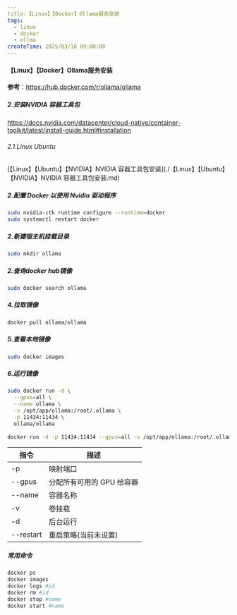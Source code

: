 ```yaml
---
title:【Linux】【Docker】Ollama服务安装
tags:
  - linux
  - docker
  - ollma
createTime: 2025/03/18 09:00:00
---
```


#### 【Linux】【Docker】Ollama服务安装

**参考**：https://hub.docker.com/r/ollama/ollama

##### 2.安装NVIDIA 容器工具包

https://docs.nvidia.com/datacenter/cloud-native/container-toolkit/latest/install-guide.html#installation

###### 2.1.Linux Ubuntu 

[【Linux】【Ubuntu】【NVIDIA】NVIDIA 容器工具包安装](./【Linux】【Ubuntu】【NVIDIA】NVIDIA 容器工具包安装.md)

##### 2.配置 Docker 以使用 Nvidia 驱动程序

```bash
sudo nvidia-ctk runtime configure --runtime=docker
sudo systemctl restart docker
```

##### 2.新建宿主机挂载目录

```bash
sudo mkdir ollama
```

##### 2.查询docker hub镜像

```bash
sudo docker search ollama
```

##### 4.拉取镜像

```bash
docker pull ollama/ollama
```

##### 5.查看本地镜像

```bash
sudo docker images
```

##### 6.运行镜像

```bash
sudo docker run -d \
  --gpus=all \
  --name ollama \
  -v /opt/app/ollama:/root/.ollama \
  -p 11434:11434 \
  ollama/ollama
  
docker run -d -p 11434:11434 --gpus=all -v /opt/app/ollama:/root/.ollama -v open-webui:/app/backend/data --name open-webui --restart always ollama/ollama

```

| 指令      | 描述                      |
| --------- | ------------------------- |
| -p        | 映射端口                  |
| --gpus    | 分配所有可用的 GPU 给容器 |
| --name    | 容器名称                  |
| -v        | 卷挂载                    |
| -d        | 后台运行                  |
| --restart | 重启策略(当前未设置)      |

##### 常用命令

```bash
docker ps
docker images
docker logs #id
docker rm #id
docker stop #name
docker start #name
```
